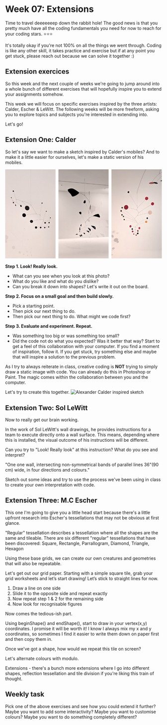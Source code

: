 # Week 07: Extensions
Time to travel deeeeeeep down the rabbit hole! 
The good news is that you pretty much have all the coding fundamentals you need for now to reach for your coding stars. ⭐⭐⭐

It's totally okay if you're not 100% on all the things we went through. Coding is like any other skill, it takes practice and exercise but if at any point you get stuck, please reach out because we can solve it together :)

## Extension exercices
So this week and the next couple of weeks we're going to jump around into a whole bunch of different exercises that will hopefully inspire you to extend your assignments somehow.

This week we will focus on specific exercises inspired by the three artists: Calder, Escher & LeWitt. The following weeks will be more freeform, asking you to explore topics and subjects you're interested in extending into.

Let's go!

## Extension One: Calder
So let's say we want to make a sketch inspired by Calder's mobiles? And to make it a little easier for ourselves, let's make a static version of his mobiles.

![Alexander Calder exhibition at National Gallery of Victoria 2019](https://github.com/melaniehuang/creative-coding-studio/blob/master/course-material/images/week-07-001.jpg)

**Step 1. Look! Really look.**
- What can you see when you look at this photo?
- What do you like and what do you dislike?
- Can you break it down into shapes? 
Let's write it out on the board.

**Step 2. Focus on a small goal and then build slowly.**
- Pick a starting point.
- Then pick our next thing to do.
- Then pick our next thing to do. 
What might we code first?

**Step 3. Evaluate and experiment. Repeat.**
- Was something too big or was something too small?
- Did the code not do what you expected? Was it better that way?
Start to get a feel of this collaboration with your computer. If you find a moment of inspiration, follow it. If you get stuck, try something else and maybe that will inspire a solution to the previous problem.

As I try to always reiterate in class, creative coding is **NOT** trying to simply draw a static image with code. You can already do this in Photoshop or Paint. The magic comes within the collaboration between you and the computer.

Let's try to create this together.
![Alexander Calder inspired sketch](https://media.giphy.com/media/SqwuZVZ9U31VlkCsYn/giphy.gif)

## Extension Two: Sol LeWitt
Now to really get our brain working.

In the work of Sol LeWitt's wall drawings, he provides instructions for a team to execute directly onto a wall surface. This means, depending where this is installed, the visual outcome of his instructions will be different.

Can you try to "Look! Really look" at this instruction? What do you see and interpret?

"One one wall, intersecting non-symmetrical bands of parallel lines 36"(90 cm) wide, in four directions and colours."

Sketch out some ideas and try to use the process we've been using in class to create your own interpretation with code.

## Extension Three: M.C Escher
This one I'm going to give you a little head start because there's a little upfront research into Escher's tessellations that may not be obvious at first glance.

"Regular" tessellation describes a tessellation where all the shapes are the same and tileable.
There are six different "regular" tessellations that have been discovered:
Square, Rectangle, Parrallogram, Diamond, Triangle, Hexagon

Using these base grids, we can create our own creatures and geometries that will also be repeatable.

Let's get out our grid paper.
Starting with a simple square tile, grab your grid worksheets and let’s start drawing! Let’s stick to straight lines for now.

1. Draw a line on one side
2. Slide it to the opposite side and repeat exactly
3. Now repeat step 1 & 2 for the remaining side
4. Now look for recognisable figures

Now comes the tedious-ish part.

Using beginShape() and endShape(), start to draw in your vertex(x,y) coordinates. I promise it will be worth it! I know I always mix my x and y coordinates, so sometimes I find it easier to write them down on paper first and then copy them in.

Once we've got a shape, how would we repeat this tile on screen?
<exercise>

Let's alternate colours with modulo.
<exercise>

Extensions - there's a bunch more extensions where I go into different shapes, reflection tessellation and tile division if you're liking this train of thought.

## Weekly task
Pick one of the above exercises and see how you could extend it further? Maybe you want to add some interactivity? Maybe you want to customise colours? Maybe you want to do something completely different?
